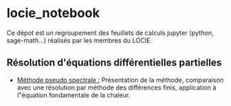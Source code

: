 # locie_notebook
Ce dépot est un regroupement des feuillets de calculs jupyter (python, sage-math...) réalisés par les membres du LOCIE.

## Résolution d'équations différentielles partielles

 - [Méthode pseudo spectrale :](https://github.com/locie/locie_notebook/blob/master/tchebychev-diff.ipynb, "Lien feuillet pseudo-spectral")
 Présentation de la méthode, comparaison avec une résolution par méthode des différences finis, application à l"équation fondamentale de la chaleur.
